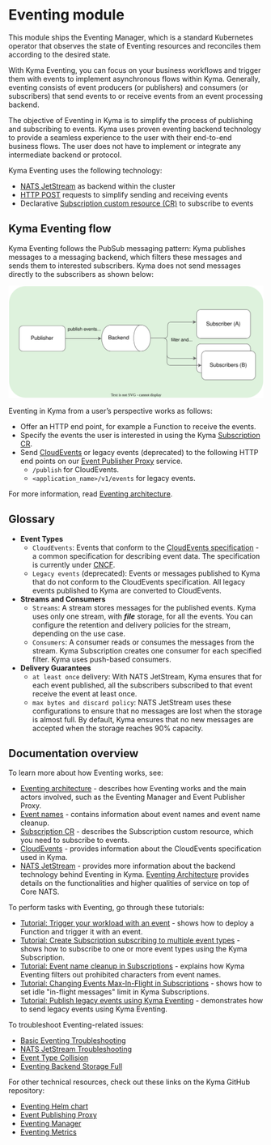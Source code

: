 # Eventing module

This module ships the Eventing Manager, which is a standard Kubernetes operator that observes the state of Eventing resources and reconciles them according to the desired state.

With Kyma Eventing, you can focus on your business workflows and trigger them with events to implement asynchronous flows within Kyma. Generally, eventing consists of event producers (or publishers) and consumers (or subscribers) that send events to or receive events from an event processing backend.

The objective of Eventing in Kyma is to simplify the process of publishing and subscribing to events. Kyma uses proven eventing backend technology to provide a seamless experience to the user with their end-to-end business flows. The user does not have to implement or integrate any intermediate backend or protocol.

Kyma Eventing uses the following technology:

- [NATS JetStream](https://docs.nats.io/) as backend within the cluster
- [HTTP POST](https://www.w3schools.com/tags/ref_httpmethods.asp) requests to simplify sending and receiving events
- Declarative [Subscription custom resource (CR)](./resources/evnt-cr-subscription.md) to subscribe to events

## Kyma Eventing flow

Kyma Eventing follows the PubSub messaging pattern: Kyma publishes messages to a messaging backend, which filters these messages and sends them to interested subscribers. Kyma does not send messages directly to the subscribers as shown below:

![PubSub](/docs/assets/evnt-pubsub.svg)

Eventing in Kyma from a user’s perspective works as follows:

- Offer an HTTP end point, for example a Function to receive the events.
- Specify the events the user is interested in using the Kyma [Subscription CR](./resources/evnt-cr-subscription.md).
- Send [CloudEvents](https://cloudevents.io/) or legacy events (deprecated) to the following HTTP end points on our [Event Publisher Proxy](https://github.com/kyma-project/kyma/tree/main/components/event-publisher-proxy) service.
  - `/publish` for CloudEvents.
  - `<application_name>/v1/events` for legacy events.

For more information, read [Eventing architecture](evnt-architecture.md).

## Glossary

- **Event Types**
  - `CloudEvents`: Events that conform to the [CloudEvents specification](https://cloudevents.io/) - a common specification for describing event data. The specification is currently under [CNCF](https://www.cncf.io/).
  - `Legacy events` (deprecated): Events or messages published to Kyma that do not conform to the CloudEvents specification. All legacy events published to Kyma are converted to CloudEvents.
- **Streams and Consumers**
  - `Streams`: A stream stores messages for the published events. Kyma uses only one stream, with _**file**_ storage, for all the events. You can configure the retention and delivery policies for the stream, depending on the use case.
  - `Consumers`: A consumer reads or consumes the messages from the stream. Kyma Subscription creates one consumer for each specified filter. Kyma uses push-based consumers.
- **Delivery Guarantees**
  - `at least once` delivery: With NATS JetStream, Kyma ensures that for each event published, all the subscribers subscribed to that event receive the event at least once.
  - `max bytes and discard policy`: NATS JetStream uses these configurations to ensure that no messages are lost when the storage is almost full. By default, Kyma ensures that no new messages are accepted when the storage reaches 90% capacity.  

## Documentation overview

To learn more about how Eventing works, see:

- [Eventing architecture](evnt-architecture.md) - describes how Eventing works and the main actors involved, such as the Eventing Manager and Event Publisher Proxy.
- [Event names](evnt-event-names.md) - contains information about event names and event name cleanup.
- [Subscription CR](./resources/evnt-cr-subscription.md) - describes the Subscription custom resource, which you need to subscribe to events.
- [CloudEvents](https://cloudevents.io/) - provides information about the CloudEvents specification used in Kyma.
- [NATS JetStream](https://docs.nats.io/nats-concepts/jetstream) - provides more information about the backend technology behind Eventing in Kyma. [Eventing Architecture](evnt-architecture.md#jet-stream) provides details on the functionalities and higher qualities of service on top of Core NATS.

To perform tasks with Eventing, go through these tutorials:

- [Tutorial: Trigger your workload with an event](https://kyma-project.io/#/02-get-started/04-trigger-workload-with-event) - shows how to deploy a Function and trigger it with an event.
- [Tutorial: Create Subscription subscribing to multiple event types](tutorials/evnt-02-subs-with-multiple-filters.md) - shows how to subscribe to one or more event types using the Kyma Subscription.
- [Tutorial: Event name cleanup in Subscriptions](tutorials/evnt-03-type-cleanup.md) - explains how Kyma Eventing filters out prohibited characters from event names.
- [Tutorial: Changing Events Max-In-Flight in Subscriptions](tutorials/evnt-04-change-max-in-flight-in-sub.md) - shows how to set idle "in-flight messages" limit in Kyma Subscriptions.
- [Tutorial: Publish legacy events using Kyma Eventing](tutorials/evnt-05-send-legacy-events.md) - demonstrates how to send legacy events using Kyma Eventing.

To troubleshoot Eventing-related issues:

- [Basic Eventing Troubleshooting](troubleshooting/evnt-01-eventing-troubleshooting.md)
- [NATS JetStream Troubleshooting](troubleshooting/evnt-02-jetstream-troubleshooting.md)
- [Event Type Collision](troubleshooting/evnt-03-type-collision.md)
- [Eventing Backend Storage Full](troubleshooting/evnt-04-free-jetstream-storage.md)

For other technical resources, check out these links on the Kyma GitHub repository:

- [Eventing Helm chart](https://github.com/kyma-project/kyma/tree/main/resources/eventing)
- [Event Publishing Proxy](https://github.com/kyma-project/kyma/tree/main/components/event-publisher-proxy)
- [Eventing Manager](https://github.com/kyma-project/kyma/tree/main/components/eventing-controller)
- [Eventing Metrics](evnt-eventing-metrics.md)
